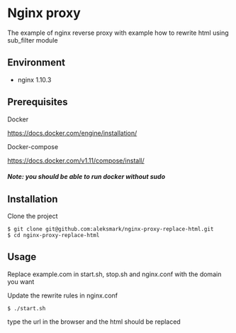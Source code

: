 # Nginx proxy #

The example of nginx reverse proxy with example how to rewrite html using sub_filter module

## Environment

- nginx 1.10.3

## Prerequisites

Docker

https://docs.docker.com/engine/installation/

Docker-compose

https://docs.docker.com/v1.11/compose/install/

##### Note: you should be able to run docker without sudo

## Installation

Clone the project
```
$ git clone git@github.com:aleksmark/nginx-proxy-replace-html.git
$ cd nginx-proxy-replace-html
```

## Usage

Replace example.com in start.sh, stop.sh and nginx.conf with the domain you want

Update the rewrite rules in nginx.conf

```
$ ./start.sh
```

type the url in the browser and the html should be replaced
